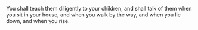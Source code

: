 You shall teach them diligently to your children, and shall talk of them when you sit in your house, and when you walk by the way, and when you lie down, and when you rise.
